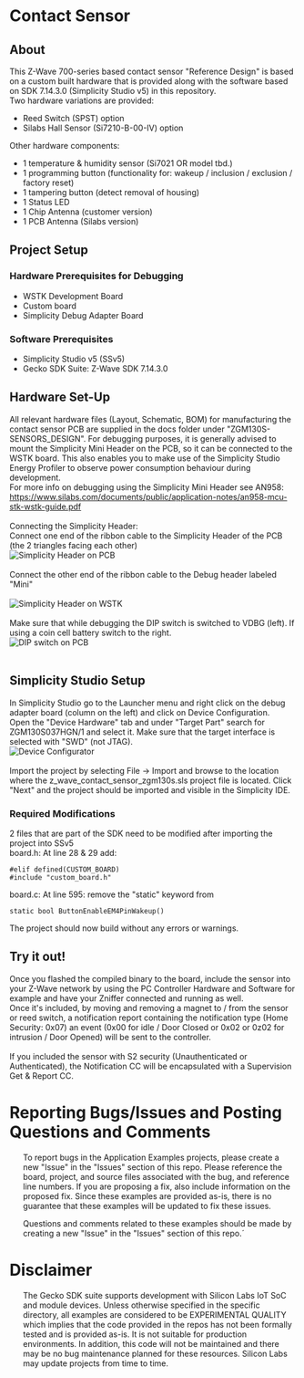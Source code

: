 # Contact Sensor

## About
This Z-Wave 700-series based contact sensor "Reference Design" is based on a custom built hardware that is provided along with the software based on SDK 7.14.3.0 (Simplicity Studio v5) in this repository.<br>
Two hardware variations are provided:<br>
<ul>
<li> Reed Switch (SPST) option</li>
<li> Silabs Hall Sensor (Si7210-B-00-IV) option</li>
</ul>
Other hardware components:
<ul>
<li>1 temperature & humidity sensor (Si7021 OR model tbd.)</li>
<li>1 programming button (functionality for: wakeup / inclusion / exclusion / factory reset)</li>
<li>1 tampering button (detect removal of housing)</li>
<li>1 Status LED</li>
<li>1 Chip Antenna (customer version)</li>
<li>1 PCB Antenna (Silabs version)</li>
</ul>

## Project Setup

### Hardware Prerequisites for Debugging
<ul>
  <li>WSTK Development Board</li>
  <li>Custom board</li>
  <li>Simplicity Debug Adapter Board</li>
</ul>

### Software Prerequisites
<ul>
  <li>Simplicity Studio v5 (SSv5)</li>
  <li>Gecko SDK Suite: Z-Wave SDK 7.14.3.0</li>
</ul>

## Hardware Set-Up

All relevant hardware files (Layout, Schematic, BOM) for manufacturing the contact sensor PCB are supplied in the docs folder under "ZGM130S-SENSORS_DESIGN".
For debugging purposes, it is generally advised to mount the Simplicity Mini Header on the PCB, so it can be connected to the WSTK board. This also enables you to make use of the Simplicity Studio Energy Profiler to observe power consumption behaviour during development.<br>
For more info on debugging using the Simplicity Mini Header see AN958: https://www.silabs.com/documents/public/application-notes/an958-mcu-stk-wstk-guide.pdf <br><br>
Connecting the Simplicity Header: <br>
Connect one end of the ribbon cable to the Simplicity Header of the PCB (the 2 triangles facing each other)<br>
![Simplicity Header on PCB](docs/SH_PCB.png)<br><br>
Connect the other end of the ribbon cable to the Debug header labeled "Mini"<br><br>
![Simplicity Header on WSTK](docs/SH_WSTK.png)<br><br>
Make sure that while debugging the DIP switch is switched to VDBG (left). If using a coin cell battery switch to the right.<br>
![DIP switch on PCB](docs/SH_PCB.png)<br><br>

## Simplicity Studio Setup

In Simplicity Studio go to the Launcher menu and right click on the debug adapter board (column on the left) and click on Device Configuration.<br>
Open the "Device Hardware" tab and under "Target Part" search for ZGM130S037HGN/1 and select it. Make sure that the target interface is selected with "SWD" (not JTAG).<br>
![Device Configurator](docs/DeviceConfig.png)<br><br>
Import the project by selecting File -> Import and browse to the location where the z_wave_contact_sensor_zgm130s.sls project file is located. Click "Next" and the project should be imported and visible in the Simplicity IDE.<br>

### Required Modifications
2 files that are part of the SDK need to be modified after importing the project into SSv5<br>
board.h: At line 28 & 29 add:<br>

```
#elif defined(CUSTOM_BOARD)
#include "custom_board.h"
```
board.c: At line 595: remove the "static" keyword from
```
static bool ButtonEnableEM4PinWakeup()
```
The project should now build without any errors or warnings.

## Try it out!

Once you flashed the compiled binary to the board, include the sensor into your Z-Wave network by using the PC Controller Hardware and Software for example and have your Zniffer connected and running as well.<br>
Once it's included, by moving and removing a magnet to / from the sensor or reed switch, a notification report containing the notification type (Home Security: 0x07) an event (0x00 for idle / Door Closed or 0x02 or 0z02 for intrusion / Door Opened) will be sent to the controller.<br><br>
If you included the sensor with S2 security (Unauthenticated or Authenticated), the Notification CC will be encapsulated with a Supervision Get & Report CC.


# Reporting Bugs/Issues and Posting Questions and Comments
<ul>
  To report bugs in the Application Examples projects, please create a new "Issue" in the "Issues" section of this repo. Please reference the board, project, and source files associated with the bug, and reference line numbers. If you are proposing a fix, also include information on the proposed fix. Since these examples are provided as-is, there is no guarantee that these examples will be updated to fix these issues.
</ul>
<ul>
  Questions and comments related to these examples should be made by creating a new "Issue" in the "Issues" section of this repo.´
</ul>

# Disclaimer
<ul>
  The Gecko SDK suite supports development with Silicon Labs IoT SoC and module devices. Unless otherwise specified in the specific directory, all examples are considered to be EXPERIMENTAL QUALITY which implies that the code provided in the repos has not been formally tested and is provided as-is. It is not suitable for production environments. In addition, this code will not be maintained and there may be no bug maintenance planned for these resources. Silicon Labs may update projects from time to time.
</ul>

